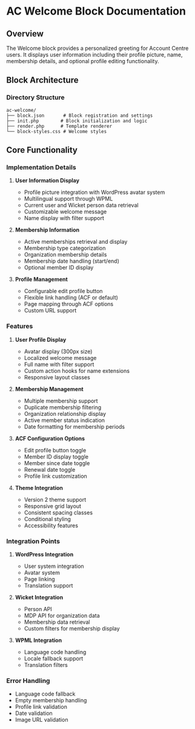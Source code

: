 # AC Welcome Block Documentation

## Overview
The Welcome block provides a personalized greeting for Account Centre users. It displays user information including their profile picture, name, membership details, and optional profile editing functionality.

## Block Architecture

### Directory Structure
```
ac-welcome/
├── block.json       # Block registration and settings
├── init.php        # Block initialization and logic
├── render.php      # Template renderer
└── block-styles.css # Welcome styles
```

## Core Functionality

### Implementation Details

1. **User Information Display**
   - Profile picture integration with WordPress avatar system
   - Multilingual support through WPML
   - Current user and Wicket person data retrieval
   - Customizable welcome message
   - Name display with filter support

2. **Membership Information**
   - Active memberships retrieval and display
   - Membership type categorization
   - Organization membership details
   - Membership date handling (start/end)
   - Optional member ID display

3. **Profile Management**
   - Configurable edit profile button
   - Flexible link handling (ACF or default)
   - Page mapping through ACF options
   - Custom URL support

### Features

1. **User Profile Display**
   - Avatar display (300px size)
   - Localized welcome message
   - Full name with filter support
   - Custom action hooks for name extensions
   - Responsive layout classes

2. **Membership Management**
   - Multiple membership support
   - Duplicate membership filtering
   - Organization relationship display
   - Active member status indication
   - Date formatting for membership periods

3. **ACF Configuration Options**
   - Edit profile button toggle
   - Member ID display toggle
   - Member since date toggle
   - Renewal date toggle
   - Profile link customization

4. **Theme Integration**
   - Version 2 theme support
   - Responsive grid layout
   - Consistent spacing classes
   - Conditional styling
   - Accessibility features

### Integration Points

1. **WordPress Integration**
   - User system integration
   - Avatar system
   - Page linking
   - Translation support

2. **Wicket Integration**
   - Person API
   - MDP API for organization data
   - Membership data retrieval
   - Custom filters for membership display

3. **WPML Integration**
   - Language code handling
   - Locale fallback support
   - Translation filters

### Error Handling
- Language code fallback
- Empty membership handling
- Profile link validation
- Date validation
- Image URL validation
